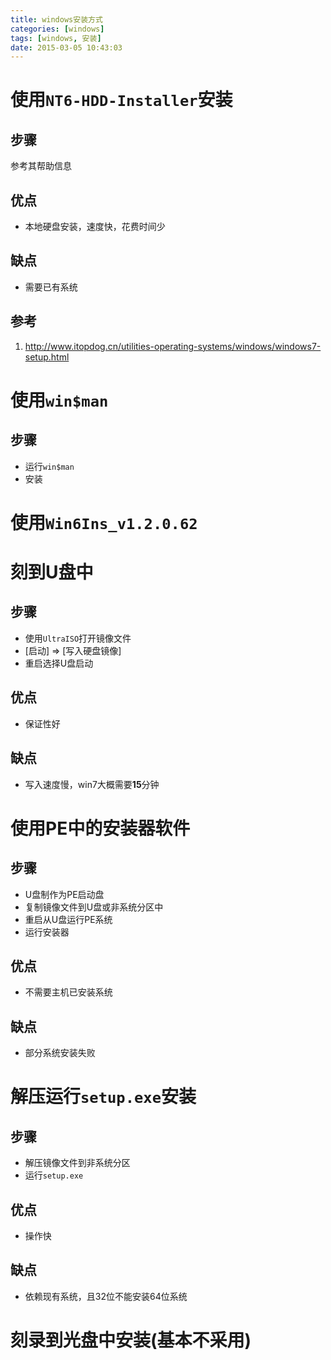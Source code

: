 ```yaml
---
title: windows安装方式
categories: [windows]
tags: [windows, 安装]
date: 2015-03-05 10:43:03
---
```


# 使用`NT6-HDD-Installer`安装

## 步骤

参考其帮助信息

## 优点

-   本地硬盘安装，速度快，花费时间少

## 缺点

-   需要已有系统

## 参考

1.  <http://www.itopdog.cn/utilities-operating-systems/windows/windows7-setup.html>

# 使用`win$man`

## 步骤

-   运行`win$man`
-   安装

# 使用`Win6Ins_v1.2.0.62`

# 刻到U盘中

## 步骤

-   使用`UltraISO`打开镜像文件
-   [启动] => [写入硬盘镜像]
-   重启选择U盘启动

## 优点

-   保证性好

## 缺点

-   写入速度慢，win7大概需要**15**分钟

# 使用PE中的安装器软件

## 步骤

-   U盘制作为PE启动盘
-   复制镜像文件到U盘或非系统分区中
-   重启从U盘运行PE系统
-   运行安装器

## 优点

-   不需要主机已安装系统

## 缺点

-   部分系统安装失败

# 解压运行`setup.exe`安装

## 步骤

-   解压镜像文件到非系统分区
-   运行`setup.exe`

##  优点

-   操作快

## 缺点

-   依赖现有系统，且32位不能安装64位系统

# 刻录到光盘中安装(基本不采用)
